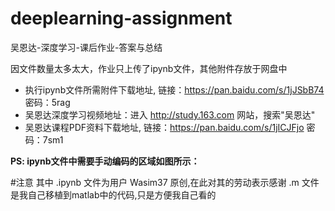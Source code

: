 # deeplearning-assignment

吴恩达-深度学习-课后作业-答案与总结

因文件数量太多太大，作业只上传了ipynb文件，其他附件存放于网盘中
- 执行ipynb文件所需附件下载地址, 链接：https://pan.baidu.com/s/1jJSbB74 密码：5rag
- 吴恩达深度学习视频地址：进入 http://study.163.com 网站，搜索"吴恩达"
- 吴恩达课程PDF资料下载地址, 链接：https://pan.baidu.com/s/1jICJFjo 密码：7sm1

**PS: ipynb文件中需要手动编码的区域如图所示：**

#注意
其中 
  .ipynb 文件为用户 Wasim37 原创,在此对其的劳动表示感谢
  .m 文件是我自己移植到matlab中的代码,只是方便我自己看的

